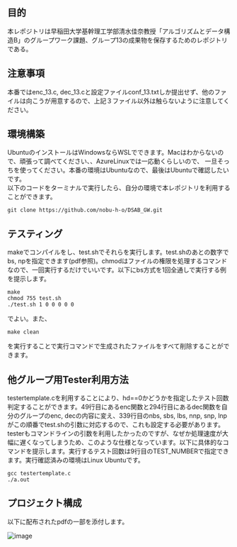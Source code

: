 ## 目的
本レポジトリは早稲田大学基幹理工学部清水佳奈教授「アルゴリズムとデータ構造B」のグループワーク課題、グループ13の成果物を保存するためのレポジトリである。  

## 注意事項
本番ではenc_13.c, dec_13.cと設定ファイルconf_13.txtしか提出せず、他のファイルは向こうが用意するので、上記３ファイル以外は触らないように注意してください。
## 環境構築
UbuntuのインストールはWindowsならWSLでできます。Macはわからないので、頑張って調べてください、、AzureLinuxでは一応動くらしいので、
一旦そっちを使ってください。本番の環境はUbuntuなので、最後はUbuntuで確認したいです。  
以下のコードをターミナルで実行したら、自分の環境で本レポジトリを利用することができます。
```shell
git clone https://github.com/nobu-h-o/DSAB_GW.git
```

## テスティング
makeでコンパイルをし、test.shでそれらを実行します。test.shのあとの数字でbs, npを指定できます(pdf参照)。chmodはファイルの権限を処理するコマンドなので、一回実行するだけでいいです。以下にbs方式を1回全通しで実行する例を提示します。
```shell
make
chmod 755 test.sh
./test.sh 1 0 0 0 0 0
```
でよい。また、
```shell
make clean
```
を実行することで実行コマンドで生成されたファイルをすべて削除することができます。

## 他グループ用Tester利用方法
testertemplate.cを利用することにより、hd==0かどうかを指定したテスト回数判定することができます。49行目にあるenc関数と294行目にあるdec関数を自分のグループのenc, decの内容に変え、339行目のnbs, sbs, lbs, nnp, snp, lnpがこの順番でtest.shの引数に対応するので、これも設定する必要があります。testerもコマンドラインの引数を利用したかったのですが、なぜか処理速度が大幅に遅くなってしまうため、このような仕様となっています。以下に具体的なコマンドを提示します。実行するテスト回数は9行目のTEST_NUMBERで指定できます。実行確認済みの環境はLinux Ubuntuです。
```shell
gcc testertemplate.c
./a.out
```
## プロジェクト構成
以下に配布されたpdfの一部を添付します。  

![image](https://github.com/user-attachments/assets/f985d436-4ae4-4207-850a-55391def1978)
